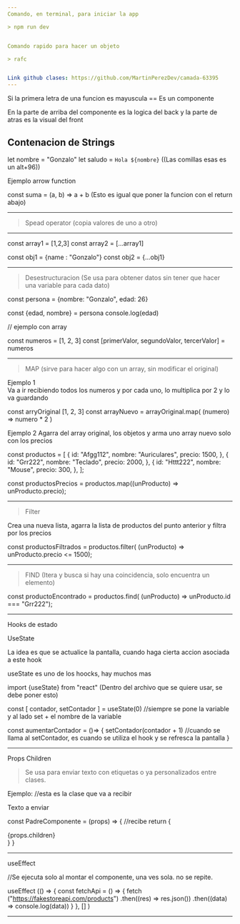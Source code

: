 ```yaml
---
Comando, en terminal, para iniciar la app

> npm run dev


Comando rapido para hacer un objeto

> rafc


Link github clases: https://github.com/MartinPerezDev/camada-63395
---
```



Si la primera letra de una funcion es mayuscula == Es un componente 

En la parte de arriba del componente es la logica del back y la parte de atras es la visual del front

## Contenacion de Strings

let nombre = "Gonzalo"
let saludo = `Hola ${nombre}`    ((Las comillas esas es un alt+96))


Ejemplo arrow function

const suma = (a, b) => a + b        (Esto es igual que poner la funcion con el return abajo)

------------------
> Spead operator (copia valores de uno a otro)
------------------

const array1 = [1,2,3]
const array2 = [...array1]

const obj1 = {name : "Gonzalo"}
const obj2 = {...obj1}

------------------

> Desestructuracion  (Se usa para obtener datos sin tener que hacer una variable para cada dato)


const persona = {nombre: "Gonzalo", edad: 26}

const {edad, nombre} = persona
console.log(edad)

// ejemplo con array

const numeros = [1, 2, 3]
const [primerValor, segundoValor, tercerValor] = numeros

------------------

> MAP      (sirve para hacer algo con un array, sin modificar el original)


Ejemplo 1  
Va a ir recibiendo todos los numeros y por  cada uno, lo multiplica por 2 y lo va guardando

const arryOriginal [1, 2, 3]
const arrayNuevo = arrayOriginal.map( (numero) => numero * 2 )        

Ejemplo 2 
Agarra del array original, los objetos y arma uno array nuevo solo con los precios

const productos = [
  {
    id: "Afgg112",
    nombre: "Auriculares",
    precio: 1500,
  },
  {
    id: "Grr222",
    nombre: "Teclado",
    precio: 2000,
  },
  {
    id: "Httt222",
    nombre: "Mouse",
    precio: 300,
  },
];

const productosPrecios = productos.map((unProducto) => unProducto.precio);


------------------

>Filter

Crea una nueva lista, agarra la lista de productos del punto anterior y filtra por los precios

const productosFiltrados = productos.filter( (unProducto) => unProducto.precio <= 1500);

   
------------------

>FIND       (Itera y busca si hay una coincidencia, solo encuentra un elemento)


const productoEncontrado = productos.find( (unProducto) => unProducto.id === "Grr222");



--------

Hooks de estado

UseState

La idea es que se actualice la pantalla, cuando haga cierta accion asociada a este hook

useState es uno de los hoocks, hay muchos mas

import {useState} from "react"    (Dentro del archivo que se quiere usar, se debe poner esto)

const [ contador, setContador ] = useState(0)     //siempre se pone la variable y al lado set + el nombre de la variable

const aumentarContador = ()=> {
  setContador(contador + 1)  //cuando se llama al setContador, es cuando se utiliza el hook y se refresca la pantalla
}


--------

Props Children

> Se usa para enviar texto con etiquetas o ya personalizados entre clases. 

Ejemplo:
<PadreComponente>    //esta es la clase que va a recibir
  <p> Texto a enviar </p>
</PadreComponente>


const PadreComponente = (props) => {   //recibe
  return {
    <div>
    {props.children}
    </div>
  }
}


--------

useEffect

//Se ejecuta solo al montar el componente, una ves sola. no se repite.


useEffect (() => { 
  const fetchApi = () => {
    fetch ("https://fakestoreapi.com/products")
      .then((res) => res.json())
      .then((data) => console.log(data))
  }
}, [] )


-----------








